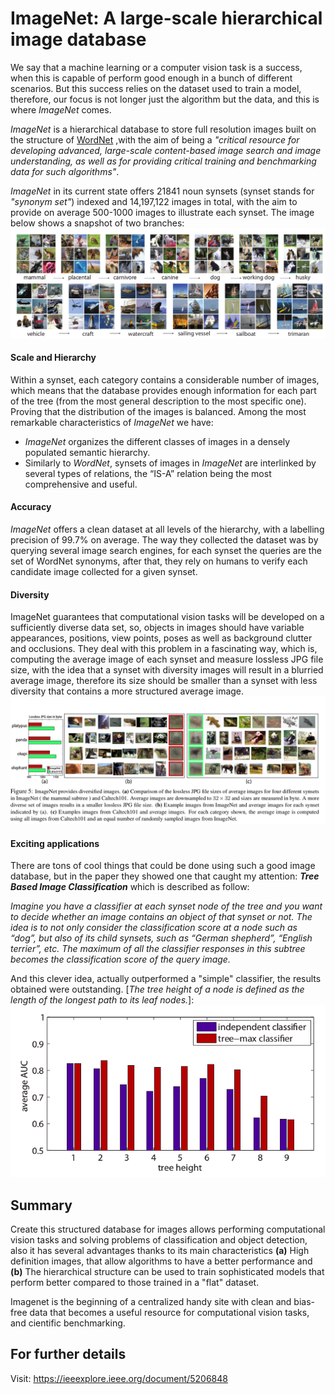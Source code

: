 # ImageNet: A large-scale hierarchical image database

We say that a machine learning or a computer vision task is a success, when this is capable of perform good enough in a bunch of different scenarios. But this success relies on the dataset used to train a model, therefore, our focus is not longer just the algorithm but the data, and this is where *ImageNet* comes.

*ImageNet* is a hierarchical database to store full resolution images built on the structure of [WordNet](https://wordnet.princeton.edu/) ,with the aim of being a *"critical resource for developing advanced, large-scale content-based image search and image understanding, as well as for providing critical training and benchmarking data for such algorithms"*. 

*ImageNet* in its current state offers 21841 noun synsets (synset stands for *"synonym set"*) indexed and 14,197,122 images in total, with the aim to provide on average 500-1000 images to illustrate each synset. The image below shows a snapshot of two branches:
![alt text](./images/snapshot_of_imagenet.png)

#### Scale and Hierarchy

Within a synset, each category contains a considerable number of images, which means that the database provides enough information for each part of the tree (from the most general description to the most specific one). Proving that the distribution of the images is balanced. Among the most remarkable characteristics of *ImageNet* we have: 

- *ImageNet* organizes the different classes of images in a densely populated semantic hierarchy.
- Similarly to *WordNet*, synsets of images in *ImageNet* are interlinked by several types of relations, the “IS-A” relation being the most comprehensive and useful.

#### Accuracy

*ImageNet* offers a clean dataset at all levels of the hierarchy, with a labelling precision of 99.7% on average. The way they collected the dataset was by querying several image search engines, for each synset the queries are the set of WordNet synonyms, after that, they rely on humans to verify each candidate image collected for a given synset.
 

#### Diversity

ImageNet guarantees that computational vision tasks will be developed on a sufficiently diverse data set, so, objects in images should have variable appearances, positions, view points, poses as well as background clutter and occlusions.
They deal with this problem in a fascinating way, which is, computing the average image of each synset and measure lossless JPG file size, with the idea that a synset with diversity images will result in a blurried average image, therefore its size should be smaller than a synset with less diversity that contains a more structured average image.
![alt text](./images/caltechVSimagenet.png)

#### Exciting applications

There are tons of cool things that could be done using such a good image database, but in the paper they showed one that caught my attention: **_Tree Based Image Classification_** which is described as follow:

_Imagine you have a classifier at each synset node of the tree and you want to decide whether an image contains an object of that synset or not. The idea is to not only consider the classification score at a node such as “dog”, but also of its child synsets, such as “German shepherd”, “English terrier”, etc. The maximum of all the classifier responses in this subtree becomes the classification score of the query image._

And this clever idea, actually outperformed a "simple" classifier, the results obtained were outstanding. [*The tree height of a node is defined as the length of the longest path to its leaf nodes.*]:
![alt text](./images/AUC-tree-max-classif.png)

## Summary

Create this structured database for images allows performing computational vision tasks and solving problems of classification and object detection, also it has several advantages thanks to its main characteristics **(a)** High definition images, that allow algorithms to have a better performance and **(b)** The hierarchical structure can be used to train sophisticated models that perform better compared to those trained in a "flat" dataset.

Imagenet is the beginning of a centralized handy site with clean and bias-free data that becomes a useful resource for computational vision tasks, and cientific benchmarking. 

## For further details

Visit: https://ieeexplore.ieee.org/document/5206848